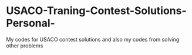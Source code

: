 # USACO-Traning-Contest-Solutions-Personal-
My codes for USACO contest solutions and also my codes from solving other problems
